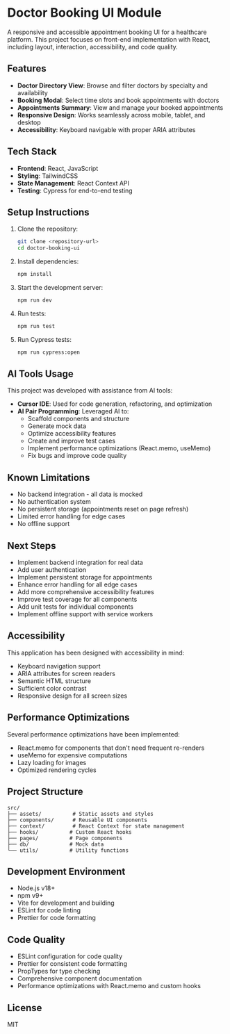 # Doctor Booking UI Module

A responsive and accessible appointment booking UI for a healthcare platform. This project focuses on front-end implementation with React, including layout, interaction, accessibility, and code quality.

## Features

- **Doctor Directory View**: Browse and filter doctors by specialty and availability
- **Booking Modal**: Select time slots and book appointments with doctors
- **Appointments Summary**: View and manage your booked appointments
- **Responsive Design**: Works seamlessly across mobile, tablet, and desktop
- **Accessibility**: Keyboard navigable with proper ARIA attributes

## Tech Stack

- **Frontend**: React, JavaScript
- **Styling**: TailwindCSS
- **State Management**: React Context API
- **Testing**: Cypress for end-to-end testing

## Setup Instructions

1. Clone the repository:

   ```bash
   git clone <repository-url>
   cd doctor-booking-ui
   ```

2. Install dependencies:

   ```bash
   npm install
   ```

3. Start the development server:

   ```bash
   npm run dev
   ```

4. Run tests:

   ```bash
   npm run test
   ```

5. Run Cypress tests:
   ```bash
   npm run cypress:open
   ```

## AI Tools Usage

This project was developed with assistance from AI tools:

- **Cursor IDE**: Used for code generation, refactoring, and optimization
- **AI Pair Programming**: Leveraged AI to:
  - Scaffold components and structure
  - Generate mock data
  - Optimize accessibility features
  - Create and improve test cases
  - Implement performance optimizations (React.memo, useMemo)
  - Fix bugs and improve code quality

## Known Limitations

- No backend integration - all data is mocked
- No authentication system
- No persistent storage (appointments reset on page refresh)
- Limited error handling for edge cases
- No offline support

## Next Steps

- Implement backend integration for real data
- Add user authentication
- Implement persistent storage for appointments
- Enhance error handling for all edge cases
- Add more comprehensive accessibility features
- Improve test coverage for all components
- Add unit tests for individual components
- Implement offline support with service workers

## Accessibility

This application has been designed with accessibility in mind:

- Keyboard navigation support
- ARIA attributes for screen readers
- Semantic HTML structure
- Sufficient color contrast
- Responsive design for all screen sizes

## Performance Optimizations

Several performance optimizations have been implemented:

- React.memo for components that don't need frequent re-renders
- useMemo for expensive computations
- Lazy loading for images
- Optimized rendering cycles

## Project Structure

```
src/
├── assets/          # Static assets and styles
├── components/      # Reusable UI components
├── context/         # React Context for state management
├── hooks/          # Custom React hooks
├── pages/          # Page components
├── db/             # Mock data
└── utils/          # Utility functions
```

## Development Environment

- Node.js v18+
- npm v9+
- Vite for development and building
- ESLint for code linting
- Prettier for code formatting

## Code Quality

- ESLint configuration for code quality
- Prettier for consistent code formatting
- PropTypes for type checking
- Comprehensive component documentation
- Performance optimizations with React.memo and custom hooks

## License

MIT
